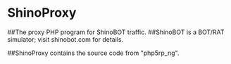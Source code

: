 # ShinoProxy
##The proxy PHP program for ShinoBOT traffic.
##ShinoBOT is a BOT/RAT simulator; visit shinobot.com for details.

##ShinoProxy contains the source code from "php5rp_ng".

